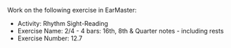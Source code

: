 Work on the following exercise in EarMaster:
- Activity: Rhythm Sight-Reading
- Exercise Name: 2/4 - 4 bars: 16th, 8th & Quarter notes - including rests
- Exercise Number: 12.7
